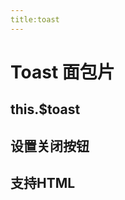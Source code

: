 ```yaml
---
title:toast
---
```

# Toast 面包片

## this.$toast

<ClientOnly> 
<toast-demos></toast-demos>
</ClientOnly>

## 设置关闭按钮

<ClientOnly> 
<toast-closeButton-demos></toast-closeButton-demos>
</ClientOnly>

## 支持HTML

<ClientOnly> 
<toast-html-demos></toast-html-demos>
</ClientOnly>